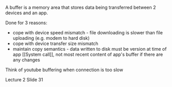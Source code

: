 A buffer is a memory area that stores data being transferred between 2 devices and an app.

Done for 3 reasons:
- cope with device speed mismatch - file downloading is slower than file uploading (e.g. modem to hard disk)
- cope with device transfer size mismatch
- maintain copy semantics - data written to disk must be version at time of app [[System call]], not most recent content of app's buffer if there are any changes

Think of youtube buffering when connection is too slow

Lecture 2 Slide 31